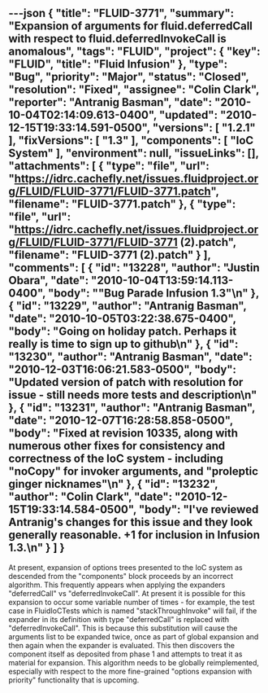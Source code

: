 ---json
{
  "title": "FLUID-3771",
  "summary": "Expansion of arguments for fluid.deferredCall with respect to fluid.deferredInvokeCall is anomalous",
  "tags": "FLUID",
  "project": {
    "key": "FLUID",
    "title": "Fluid Infusion"
  },
  "type": "Bug",
  "priority": "Major",
  "status": "Closed",
  "resolution": "Fixed",
  "assignee": "Colin Clark",
  "reporter": "Antranig Basman",
  "date": "2010-10-04T02:14:09.613-0400",
  "updated": "2010-12-15T19:33:14.591-0500",
  "versions": [
    "1.2.1"
  ],
  "fixVersions": [
    "1.3"
  ],
  "components": [
    "IoC System"
  ],
  "environment": null,
  "issueLinks": [],
  "attachments": [
    {
      "type": "file",
      "url": "https://idrc.cachefly.net/issues.fluidproject.org/FLUID/FLUID-3771/FLUID-3771.patch",
      "filename": "FLUID-3771.patch"
    },
    {
      "type": "file",
      "url": "https://idrc.cachefly.net/issues.fluidproject.org/FLUID/FLUID-3771/FLUID-3771 (2).patch",
      "filename": "FLUID-3771 (2).patch"
    }
  ],
  "comments": [
    {
      "id": "13228",
      "author": "Justin Obara",
      "date": "2010-10-04T13:59:14.113-0400",
      "body": "\"Bug Parade Infusion 1.3\"\n"
    },
    {
      "id": "13229",
      "author": "Antranig Basman",
      "date": "2010-10-05T03:22:38.675-0400",
      "body": "Going on holiday patch. Perhaps it really is time to sign up to github\n"
    },
    {
      "id": "13230",
      "author": "Antranig Basman",
      "date": "2010-12-03T16:06:21.583-0500",
      "body": "Updated version of patch with resolution for issue - still needs more tests and description\n"
    },
    {
      "id": "13231",
      "author": "Antranig Basman",
      "date": "2010-12-07T16:28:58.858-0500",
      "body": "Fixed at revision 10335, along with numerous other fixes for consistency and correctness of the IoC system - including \"noCopy\" for invoker arguments, and \"proleptic ginger nicknames\"\n"
    },
    {
      "id": "13232",
      "author": "Colin Clark",
      "date": "2010-12-15T19:33:14.584-0500",
      "body": "I've reviewed Antranig's changes for this issue and they look generally reasonable. +1 for inclusion in Infusion 1.3.\n"
    }
  ]
}
---
At present, expansion of options trees presented to the IoC system as descended from the "components" block proceeds by an incorrect algorithm. This frequently appears when applying the expanders "deferredCall" vs "deferredInvokeCall". At present it is possible for this expansion to occur some variable number of times - for example, the test case in FluidIoCTests which is named "stackThroughInvoke" will fail, if the expander in its definition with type "deferredCall" is replaced with "deferredInvokeCall". This is because this substitution will cause the arguments list to be expanded twice, once as part of global expansion and then again when the expander is evaluated. This then discovers the component itself as deposited from phase 1 and attempts to treat it as material for expansion. This algorithm needs to be globally reimplemented, especially with respect to the more fine-grained "options expansion with priority" functionality that is upcoming.

        
